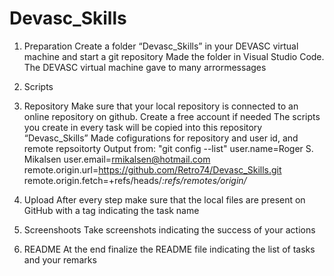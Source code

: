 ﻿# Devasc_Skills
1.	Preparation
  Create a folder “Devasc_Skills” in your DEVASC virtual machine and start a git repository
  Made the folder in Visual Studio Code. The DEVASC virtual machine gave to many arrormessages
  
2.	Scripts
  
3.	Repository
  Make sure that your local repository is connected to an online repository on github. Create a free account if needed
  The scripts you create in every task will be copied into this repository “Devasc_Skills” 
  Made cofigurations for repository and user id, and remote repsoitorty
  Output from: "git config --list"
  user.name=Roger S. Mikalsen
  user.email=rmikalsen@hotmail.com
  remote.origin.url=https://github.com/Retro74/Devasc_Skills.git
  remote.origin.fetch=+refs/heads/*:refs/remotes/origin/*
    
  
4.	Upload
  After every step make sure that the local files are present on GitHub with a tag indicating the task name
  
5.	Screenshoots
  Take screenshots indicating the success of your actions
  
6.	README
  At the end finalize the README file indicating the list of tasks and your remarks
